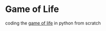 # Game of Life

coding the [game of life](https://pl.wikipedia.org/wiki/Gra_w_%C5%BCycie) in python from scratch

